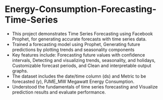 # Energy-Consumption-Forecasting-Time-Series

- This project demonstrates Time Series Forecasting using Facebook Prophet, for generating accurate forecasts with time series data.
- Trained a forecasting model using Prophet, Generating future predictions by plotting trends and seasonality components
- Key features include: Forecasting future values with confidence intervals, Detecting and visualizing trends, seasonality, and holidays, Customizable forecast periods, and Clean and interpretable output graphs.
- The dataset includes the date/time column (ds) and Metric to be forecasted (y), PJME_MW Megawatt Energy Consumption.
- Understood the fundamentals of time series forecasting and Visualize prediction results and evaluate performance.
